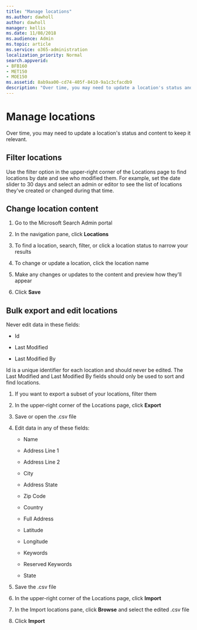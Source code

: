 ```yaml
---
title: "Manage locations"
ms.author: dawholl
author: dawholl
manager: kellis
ms.date: 11/08/2018
ms.audience: Admin
ms.topic: article
ms.service: o365-administration
localization_priority: Normal
search.appverid:
- BFB160
- MET150
- MOE150
ms.assetid: 8ab9aa00-cd74-405f-8410-9a1c3cfacdb9
description: "Over time, you may need to update a location's status and content to keep it relevant."
---
```


# Manage locations

Over time, you may need to update a location's status and content to keep it relevant. 
  
## Filter locations

Use the filter option in the upper-right corner of the Locations page to find locations by date and see who modified them. For example, set the date slider to 30 days and select an admin or editor to see the list of locations they've created or changed during that time.
  
## Change location content

1. Go to the Microsoft Search Admin portal
    
2. In the navigation pane, click **Locations**
    
3. To find a location, search, filter, or click a location status to narrow your results
    
4. To change or update a location, click the location name
    
5. Make any changes or updates to the content and preview how they'll appear 
    
6. Click **Save**
    
## Bulk export and edit locations

Never edit data in these fields:
  
- Id
    
- Last Modified
    
- Last Modified By
    
Id is a unique identifier for each location and should never be edited. The Last Modified and Last Modified By fields should only be used to sort and find locations.
  
1. If you want to export a subset of your locations, filter them
    
2. In the upper-right corner of the Locations page, click **Export**
    
3. Save or open the .csv file
    
4. Edit data in any of these fields:
    
   - Name
    
   - Address Line 1
    
   - Address Line 2
    
   - City
    
   - Address State
    
   - Zip Code
    
   - Country
    
   - Full Address
    
   - Latitude
    
   - Longitude
    
   - Keywords
    
   - Reserved Keywords
    
   - State
    
5. Save the .csv file
    
6. In the upper-right corner of the Locations page, click **Import**
    
7. In the Import locations pane, click **Browse** and select the edited .csv file 
    
8. Click **Import**

  

